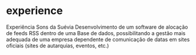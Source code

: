 # experience
Experiência Sons da Suévia
Desenvolvimento de um software de alocação de feeds RSS dentro de uma Base de dados,
possibilitando a gestão mais adequada de uma empresa dependente de comunicação de datas em sites oficiais (sites de autarquias, eventos, etc.)
